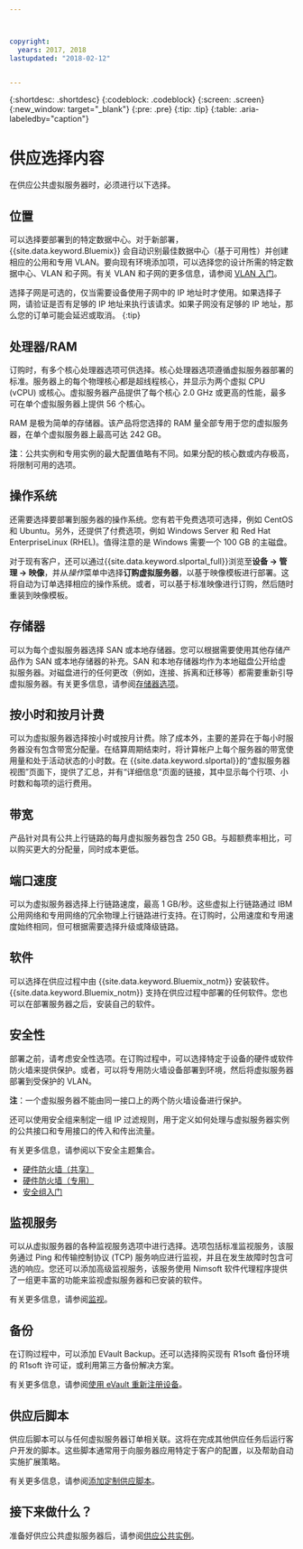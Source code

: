 ```yaml
---



copyright:
  years: 2017, 2018
lastupdated: "2018-02-12"


---
```


{:shortdesc: .shortdesc}
{:codeblock: .codeblock}
{:screen: .screen}
{:new_window: target="_blank"}
{:pre: .pre}
{:tip: .tip}
{:table: .aria-labeledby="caption"}

# 供应选择内容
在供应公共虚拟服务器时，必须进行以下选择。

## 位置
可以选择要部署到的特定数据中心。对于新部署，{{site.data.keyword.Bluemix}} 会自动识别最佳数据中心（基于可用性）并创建相应的公用和专用 VLAN。要向现有环境添加项，可以选择您的设计所需的特定数据中心、VLAN 和子网。有关 VLAN 和子网的更多信息，请参阅 [VLAN 入门](/docs/infrastructure/vlans/getting-started.html)。

选择子网是可选的，仅当需要设备使用子网中的 IP 地址时才使用。如果选择子网，请验证是否有足够的 IP 地址来执行该请求。如果子网没有足够的 IP 地址，那么您的订单可能会延迟或取消。
{:tip}

## 处理器/RAM
订购时，有多个核心处理器选项可供选择。核心处理器选项遵循虚拟服务器部署的标准。服务器上的每个物理核心都是超线程核心，并显示为两个虚拟 CPU (vCPU) 或核心。虚拟服务器产品提供了每个核心 2.0 GHz 或更高的性能，最多可在单个虚拟服务器上提供 56 个核心。

RAM 是极为简单的存储器。该产品将您选择的 RAM 量全部专用于您的虚拟服务器，在单个虚拟服务器上最高可达 242 GB。

**注**：公共实例和专用实例的最大配置值略有不同。如果分配的核心数或内存极高，将限制可用的选项。

## 操作系统

还需要选择要部署到服务器的操作系统。您有若干免费选项可选择，例如 CentOS 和 Ubuntu。另外，还提供了付费选项，例如 Windows Server 和 Red Hat EnterpriseLinux (RHEL)。值得注意的是 Windows 需要一个 100 GB 的主磁盘。

对于现有客户，还可以通过{{site.data.keyword.slportal_full}}浏览至**设备 -> 管理 -> 映像**，并从*操作*菜单中选择**订购虚拟服务器**，以基于映像模板进行部署。这将自动为订单选择相应的操作系统。或者，可以基于标准映像进行订购，然后随时重装到映像模板。

## 存储器

可以为每个虚拟服务器选择 SAN 或本地存储器。您可以根据需要使用其他存储产品作为 SAN 或本地存储器的补充。SAN 和本地存储器均作为本地磁盘公开给虚拟服务器。对磁盘进行的任何更改（例如，连接、拆离和迁移等）都需要重新引导虚拟服务器。有关更多信息，请参阅[存储器选项](../vsi/storage/vsi_about_storage.html)。

## 按小时和按月计费

可以为虚拟服务器选择按小时或按月计费。除了成本外，主要的差异在于每小时服务器没有包含带宽分配量。在结算周期结束时，将计算帐户上每个服务器的带宽使用量和处于活动状态的小时数。在 {{site.data.keyword.slportal}}的“虚拟服务器视图”页面下，提供了汇总，并有“详细信息”页面的链接，其中显示每个行项、小时数和每项的运行费用。

## 带宽

产品针对具有公共上行链路的每月虚拟服务器包含 250 GB。与超额费率相比，可以购买更大的分配量，同时成本更低。

## 端口速度

可以为虚拟服务器选择上行链路速度，最高 1 GB/秒。这些虚拟上行链路通过 IBM 公用网络和专用网络的冗余物理上行链路进行支持。在订购时，公用速度和专用速度始终相同，但可根据需要选择升级或降级链路。

## 软件

可以选择在供应过程中由 {{site.data.keyword.Bluemix_notm}} 安装软件。{{site.data.keyword.Bluemix_notm}} 支持在供应过程中部署的任何软件。您也可以在部署服务器之后，安装自己的软件。

## 安全性

部署之前，请考虑安全性选项。在订购过程中，可以选择特定于设备的硬件或软件防火墙来提供保护。或者，可以将专用防火墙设备部署到环境，然后将虚拟服务器部署到受保护的 VLAN。 

**注**：一个虚拟服务器不能由同一接口上的两个防火墙设备进行保护。 

还可以使用安全组来制定一组 IP 过滤规则，用于定义如何处理与虚拟服务器实例的公共接口和专用接口的传入和传出流量。

有关更多信息，请参阅以下安全主题集合。

* [硬件防火墙（共享）](../infrastructure/hardware-firewall-shared/getting-started.html)
* [硬件防火墙（专用）](../infrastructure/hardware-firewall-dedicated/getting-started.html)
* [安全组入门](/docs/infrastructure/security-groups/sg_index.html)

## 监视服务

可以从虚拟服务器的各种监视服务选项中进行选择。选项包括标准监视服务，该服务通过 Ping 和传输控制协议 (TCP) 服务响应进行监视，并且在发生故障时包含可选的响应。您还可以添加高级监视服务，该服务使用 Nimsoft 软件代理程序提供了一组更丰富的功能来监视虚拟服务器和已安装的软件。

有关更多信息，请参阅[监视](../infrastructure/SLmonitoring/monitoring_index.html)。

## 备份

在订购过程中，可以添加 EVault Backup。还可以选择购买现有 R1soft 备份环境的 R1soft 许可证，或利用第三方备份解决方案。

有关更多信息，请参阅[使用 eVault 重新注册设备](../infrastructure/Backup/how-do-i-re-register-evault.html)。

## 供应后脚本

供应后脚本可以与任何虚拟服务器订单相关联。这将在完成其他供应任务后运行客户开发的脚本。这些脚本通常用于向服务器应用特定于客户的配置，以及帮助自动实施扩展策略。

有关更多信息，请参阅[添加定制供应脚本](vsi_add_script.html)。

## 接下来做什么？
准备好供应公共虚拟服务器后，请参阅[供应公共实例](vsi_provision_public.html)。
